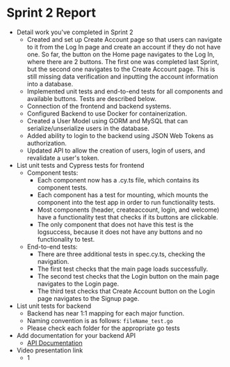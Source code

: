 # Sprint 2 Report #
- Detail work you've completed in Sprint 2
  - Created and set up Create Account page so that users can navigate to it from the Log In page and create an account if they do not have one. So far, the button on the Home page navigates to the Log In, where there are 2 buttons. The first one was completed last Sprint, but the second one navigates to the Create Account page. This is still missing data verification and inputting the account information into a database.
  - Implemented unit tests and end-to-end tests for all components and available buttons. Tests are described below.
  - Connection of the frontend and backend systems.
  - Configured Backend to use Docker for containerization.
  - Created a User Model using GORM and MySQL that can serialize/unserialize users in the database. 
  - Added ability to login to the backend using JSON Web Tokens as authorization. 
  - Updated API to allow the creation of users, login of users, and revalidate a user's token.
- List unit tests and Cypress tests for frontend
  - Component tests:
    - Each component now has a .cy.ts file, which contains its component tests.
    - Each component has a test for mounting, which mounts the component into the test app in order to run functionality tests.
    - Most components (header, createaccount, login, and welcome) have a functionality test that checks if its buttons are clickable.
    - The only component that does not have this test is the logsuccess, because it does not have any buttons and no functionality to test.
  - End-to-end tests:
    - There are three additional tests in spec.cy.ts, checking the navigation.
    - The first test checks that the main page loads successfully.
    - The second test checks that the Login button on the main page navigates to the Login page.
    - The third test checks that Create Account button on the Login page navigates to the Signup page.
- List unit tests for backend
  - Backend has near 1:1 mapping for each major function.
  - Naming convention is as follows: `fileName_test.go`
  - Please check each folder for the appropriate go tests
- Add documentation for your backend API
  - [API Documentation](https://github.com/KaylaDunn/CEN3031Project/blob/main/activio-backend/README.md)
- Video presentation link
  - 1
